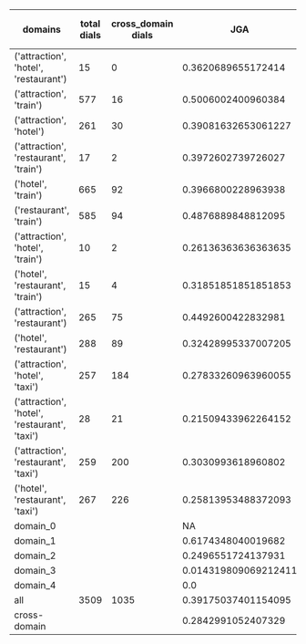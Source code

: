 | domains                                       |   total dials |   cross_domain dials | JGA                  | RSA                | TA                 | CDTA                 |   total turns |   cross-domain turns |
|-----------------------------------------------|---------------|----------------------|----------------------|--------------------|--------------------|----------------------|---------------|----------------------|
| ('attraction', 'hotel', 'restaurant')         |            15 |                    0 | 0.3620689655172414   | 0.7675656436817148 | 0.6896551724137931 | NA                   |           116 |                    0 |
| ('attraction', 'train')                       |           577 |                   16 | 0.5006002400960384   | 0.845269312680027  | 0.8213685474189676 | 0.5                  |          4165 |                   16 |
| ('attraction', 'hotel')                       |           261 |                   30 | 0.39081632653061227  | 0.7974940098513772 | 0.7301020408163266 | 0.06666666666666667  |          1960 |                   30 |
| ('attraction', 'restaurant', 'train')         |            17 |                    2 | 0.3972602739726027   | 0.782016784585278  | 0.7945205479452054 | 0.0                  |           146 |                    4 |
| ('hotel', 'train')                            |           665 |                   92 | 0.3966800228963938   | 0.8366057601531114 | 0.752146536920435  | 0.15625              |          5241 |                   96 |
| ('restaurant', 'train')                       |           585 |                   94 | 0.4876889848812095   | 0.8680995436713135 | 0.796976241900648  | 0.08333333333333333  |          4630 |                   96 |
| ('attraction', 'hotel', 'train')              |            10 |                    2 | 0.26136363636363635  | 0.6942230821541167 | 0.7159090909090909 | 0.0                  |            88 |                    2 |
| ('hotel', 'restaurant', 'train')              |            15 |                    4 | 0.31851851851851853  | 0.7913113000305706 | 0.6962962962962963 | 0.0                  |           135 |                    4 |
| ('attraction', 'restaurant')                  |           265 |                   75 | 0.4492600422832981   | 0.8176240426240426 | 0.7621564482029598 | 0.08                 |          1892 |                   75 |
| ('hotel', 'restaurant')                       |           288 |                   89 | 0.32428995337007205  | 0.8042644168624375 | 0.6981771937261552 | 0.13402061855670103  |          2359 |                   97 |
| ('attraction', 'hotel', 'taxi')               |           257 |                  184 | 0.27833260963960055  | 0.7481633133556351 | 0.6660877116804168 | 0.027906976744186046 |          2303 |                  215 |
| ('attraction', 'hotel', 'restaurant', 'taxi') |            28 |                   21 | 0.21509433962264152  | 0.6992615538242917 | 0.6339622641509434 | 0.0                  |           265 |                   30 |
| ('attraction', 'restaurant', 'taxi')          |           259 |                  200 | 0.3030993618960802   | 0.7421578803459565 | 0.6649954421148587 | 0.00749063670411985  |          2194 |                  267 |
| ('hotel', 'restaurant', 'taxi')               |           267 |                  226 | 0.25813953488372093  | 0.7709955132858505 | 0.6232558139534884 | 0.04011461318051576  |          2580 |                  349 |
| domain_0                                      |               |                      | NA                   | NA                 | NA                 | NA                   |             0 |                    0 |
| domain_1                                      |               |                      | 0.6174348040019682   | 0.8418327404455964 | 0.7548794489092997 | NA                   |         12194 |                    0 |
| domain_2                                      |               |                      | 0.2496551724137931   | 0.8148426019025501 | 0.7476588021778584 | 0.10719754977029096  |         13775 |                  653 |
| domain_3                                      |               |                      | 0.014319809069212411 | 0.6398036909905984 | 0.5661097852028639 | 0.006379585326953748 |          2095 |                  627 |
| domain_4                                      |               |                      | 0.0                  | 0.7088827838827839 | 0.5                | 0.0                  |            10 |                    1 |
| all                                           |          3509 |                 1035 | 0.39175037401154095  | 0.8132161482914342 | 0.7371589370948208 | 0.05776736924277908  |         28074 |                 1281 |
| cross-domain                                  |               |                      | 0.2842991052407329   | 0.766788953208305  | 0.6537068598210481 | 0.05776736924277908  |          9388 |                 1281 |
